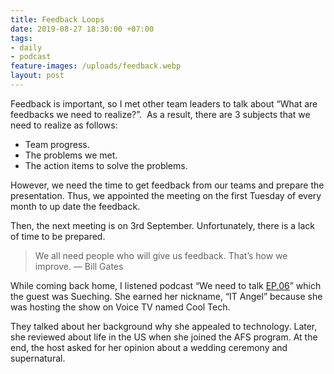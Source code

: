 ```yaml
---
title: Feedback Loops
date: 2019-08-27 18:30:00 +07:00
tags:
- daily
- podcast
feature-images: /uploads/feedback.webp
layout: post
---
```


Feedback is important, so I met other team leaders to talk about “What are feedbacks we need to realize?”. 
As a result, there are 3 subjects that we need to realize as follows:
- Team progress.
- The problems we met.
- The action items to solve the problems.

However, we need the time to get feedback from our teams and prepare the presentation. Thus, we appointed the meeting on the first Tuesday of every month to up date the feedback.

Then, the next meeting is on 3rd September. Unfortunately, there is a lack of time to be prepared.

> We all need people who will give us feedback. That’s how we improve. — Bill Gates

While coming back home, I listened podcast “We need to talk [EP.06](https://open.spotify.com/episode/6S75SCREJLc0gReodg09Y5)” which the guest was Sueching. She earned her nickname, “IT Angel” because she was hosting the show on Voice TV named Cool Tech. 

They talked about her background why she appealed to technology. Later, she reviewed about life in the US when she joined the AFS program. At the end, the host asked for her opinion about a wedding ceremony and supernatural.